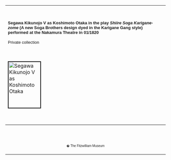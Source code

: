 <html>

<head>

<title>Info</title>
</head>



<div align="center">
  <center>
  <table border="0" width="100%" cellpadding="0" cellspacing="4" height="326">
    <tr>
      <td width="100%" height="30">
      </td>
    </tr>
    <tr>
      <td width="100%" height="30">
      <font FACE="Arial"><b><font size="2"><br>
      <font face="Arial" size="2">Segawa Kikunojo V as Koshimoto
      Otaka in the play <i>Shiire Soga Karigane-zome</i> (A new Soga
      Brothers design dyed in the Karigane Gang style) performed at the Nakamura
      Theatre in 01/1820</font></font></b>
      <p><font size="2">Private collection</font></font>
      </td>
    </tr>
    <tr>
      <td width="100%" height="30">
      </td>
    </tr>
    <tr>
      <td width="100%" height="30">
      <a href="KUN/kun272.htm"><img border="2" src="Kunisada_Loan_272_small3.jpg" alt="Segawa Kikunojo V as Koshimoto Otaka " width="100" height="144"></a>
      </td>
    </tr>
    <tr>
      <td width="100%" height="30">
      </td>
    </tr>
    <tr>
      <td width="100%" height="30">
      <font size="2" FACE="Arial">This print is probably part of a triptych. It
      depicts a scene from one of the many plays performed at New Year based on
      the popular story of the revenge of the<a href="Group6.htm"> Soga
      brothers,</a> in this case with a plot connected to that of the plays
      based on <i>Karigane gonin otoko</i> (Karigane's 'Five Chivalrous Men'
      Gang), the story of the <a href="KUN/kun320.htm">outlaw Karigane</a> and
      his gang.</font>
      </td>
    </tr>
    <tr>
      <td width="100%" height="30">
      </td>
    </tr>
  </table>
  </center>
</div>
<p>&nbsp;</p>
<div align="center">
  <center>
  <table border="0" cellpadding="0" width="100%" cellspacing="4">
    <tr>
      <td width="26%">
        <p align="center"><br>
        <br>
        <font FACE="Arial" size="1">� The Fitzwilliam Museum</font></p>
      </td>
    </tr>
  </table>
  </center>
</div>
</body>
</html>
